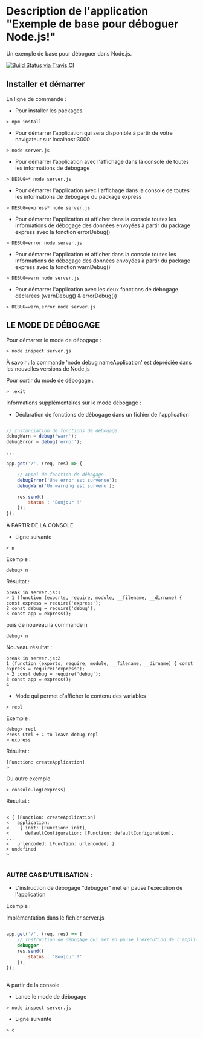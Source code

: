 # Description de l'application "Exemple de base pour déboguer Node.js!"

Un exemple de base pour déboguer dans Node.js.

[![Build Status via Travis CI](https://img.shields.io/badge/node.js-%3E%3D8.9.0-green.svg)](https://www.napthees.com)

## Installer et démarrer

En ligne de commande :

- Pour installer les packages

```
> npm install
```

- Pour démarrer l’application qui sera disponible à partir de votre navigateur sur localhost:3000

```
> node server.js
```

- Pour démarrer l’application avec l'affichage dans la console de toutes les informations de débogage

```
> DEBUG=* node server.js
```

- Pour démarrer l'application avec l'affichage dans la console de toutes les informations de débogage du package express

```
> DEBUG=express* node server.js
```
- Pour démarrer l'application et afficher dans la console toutes les informations de débogage des données envoyées à partir du package express avec la fonction errorDebug()

```
> DEBUG=error node server.js
```

- Pour démarrer l'application et afficher dans la console toutes les informations de débogage des données envoyées à partir du package express avec la fonction warnDebug()

```
> DEBUG=warn node server.js
```

- Pour démarrer l'application avec les deux fonctions de débogage déclarées (warnDebug() & errorDebug())

```
> DEBUG=warn,error node server.js
```

## LE MODE DE DÉBOGAGE

Pour démarrer le mode de débogage :

```
> node inspect server.js
```

À savoir : la commande 'node debug nameApplication' est dépréciée dans les nouvelles versions de Node.js

Pour sortir du mode de débogage :

```
> .exit
```

Informations supplémentaires sur le mode débogage :

- Déclaration de fonctions de débogage dans un fichier de l'application
    
```javascript

// Instanciation de fonctions de débogage
debugWarn = debug('warn');
debugError = debug('error');

...

app.get('/', (req, res) => {

    // Appel de fonction de débogage
    debugError('Une error est survenue');
    debugWarn('Un warning est survenu');

    res.send({
        status : 'Bonjour !'
    });
});

```

À PARTIR DE LA CONSOLE
- Ligne suivante
    
```
> n
```

Exemple :
        
```
debug> n
```

Résultat :
        
```
break in server.js:1
> 1 (function (exports, require, module, __filename, __dirname) { const express = require('express');
2 const debug = require('debug');
3 const app = express();
```

puis de nouveau la commande n
        
```
debug> n
```

Nouveau résultat :
        
```
break in server.js:2
1 (function (exports, require, module, __filename, __dirname) { const express = require('express');
> 2 const debug = require('debug');
3 const app = express();
4
```

 - Mode qui permet d'afficher le contenu des variables
    
```
> repl
```

Exemple :
        
```
debug> repl
Press Ctrl + C to leave debug repl
> express
```

Résultat :
        
```
[Function: createApplication]
>
```

Ou autre exemple
            
```
> console.log(express)
```

Résultat :
            
```

< { [Function: createApplication]
<   application:
<    { init: [Function: init],
<      defaultConfiguration: [Function: defaultConfiguration],
...
<   urlencoded: [Function: urlencoded] }
> undefined
>
                
```

### AUTRE CAS D'UTILISATION :
   
- L'instruction de débogage "debugger" met en pause l'exécution de l'application

Exemple :
        
Implémentation dans le fichier server.js
        
```javascript

app.get('/', (req, res) => {
    // Instruction de débogage qui met en pause l'exécution de l'application
    debugger
    res.send({
        status : 'Bonjour !'
    });
});
            
```

À partir de la console

 - Lance le mode de débogage
 

```
> node inspect server.js
```

 - Ligne suivante

```
> c
